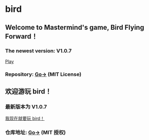 # bird
## Welcome to Mastermind's game, Bird Flying Forward！
### The newest version: V1.0.7
<a href="https://aenf23.github.io/birdGamehome/1.0.7/">Play</a>

### Repository: <a href="https://www.github.com/aenf23/bird/">Go-></a> (MIT License)

## 欢迎游玩 bird！
### 最新版本为 V1.0.7
<a href="https://aenf23.github.io/birdGamehome/1.0.7/">我现在就要玩 bird！</a>

### 仓库地址: <a href="https://www.github.com/aenf23/bird/">Go-></a> (MIT 授权)
